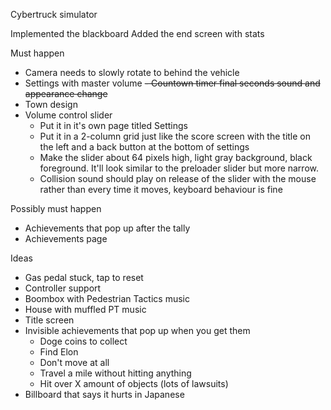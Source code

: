 Cybertruck simulator

Implemented the blackboard
Added the end screen with stats

Must happen
- Camera needs to slowly rotate to behind the vehicle
- Settings with master volume
~~- Countown timer final seconds sound and appearance change~~
- Town design
- Volume control slider
	- Put it in it's own page titled Settings
	- Put it in a 2-column grid just like the score screen with the title on the left and a back button at the bottom of settings
	- Make the slider about 64 pixels high, light gray background, black foreground. It'll look similar to the preloader slider but more narrow.
	- Collision sound should play on release of the slider with the mouse rather than every time it moves, keyboard behaviour is fine

Possibly must happen
- Achievements that pop up after the tally
- Achievements page

Ideas
- Gas pedal stuck, tap to reset
- Controller support
- Boombox with Pedestrian Tactics music
- House with muffled PT music
- Title screen
- Invisible achievements that pop up when you get them
	- Doge coins to collect
	- Find Elon
	- Don't move at all
	- Travel a mile without hitting anything
	- Hit over X amount of objects (lots of lawsuits)
- Billboard that says it hurts in Japanese
